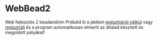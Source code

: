 # WebBead2
Web fejlesztés 2 beadandóim
Próbáld ki a játékot <a href="http://webprogramozas.inf.elte.hu/hallgatok/t0p3kw/game.php">regisztráció nélkül</a> vagy <a href="http://webprogramozas.inf.elte.hu/hallgatok/t0p3kw/login.php">regisztrálj</a> és a program automatikusan elmenti az általad készített és megoldott pályákat!

